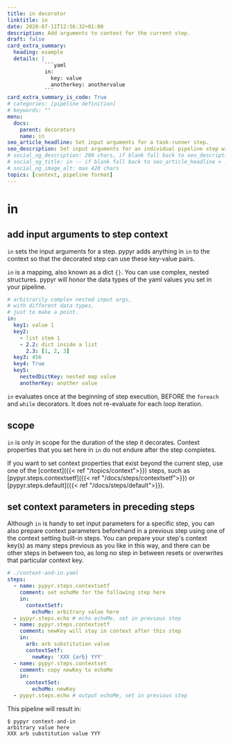 ```yaml
---
title: in decorator
linktitle: in
date: 2020-07-11T12:56:32+01:00
description: Add arguments to context for the current step.
draft: false
card_extra_summary:
  heading: example
  details: |
            ```yaml
            in:
              key: value
              anotherkey: anothervalue
            ```
card_extra_summary_is_code: True
# categories: [pipeline definition]
# keywords: ""
menu:
  docs:
    parent: decorators
    name: in
seo_article_headline: Set input arguments for a task-runner step.
seo_description: Set input arguments for an individual pipeline step with a map/dict.
# social_og_description: 200 chars, if blank fall back to seo_description then description
# social_og_title: in -- if blank fall back to seo_article_headline > .Title. Max 70 chars
# social_og_image_alt: max 420 chars
topics: [context, pipeline format]
---
```

# in
## add input arguments to step context
`in` sets the input arguments for a step. pypyr adds anything in `in` to the 
context so that the decorated step can use these key-value pairs.

`in` is a mapping, also known as a dict `{}`. You can use complex, nested 
structures. pypyr will honor the data types of the yaml values you set in your 
pipeline.

```yaml
# arbitrarily complex nested input args, 
# with different data types, 
# just to make a point.
in:
  key1: value 1
  key2: 
    - list item 1
    - 2.2: dict inside a list
      2.3: [1, 2, 3]
  key3: 456
  key4: True
  key5:
    nestedDictKey: nested map value
    anotherKey: another value
```

`in` evaluates once at the beginning of step execution, BEFORE the `foreach` 
and `while` decorators. It does not re-evaluate for each loop iteration.

## scope
`in` is only in scope for the duration of the step it decorates. Context 
properties that you set here in `in` do not endure after the step completes.

If you want to set context properties that exist beyond the current step, use
one of the [context]({{< ref "/topics/context">}}) steps, such as 
[pypyr.steps.contextsetf]({{< ref "/docs/steps/contextsetf">}}) or 
[pypyr.steps.default]({{< ref "/docs/steps/default">}}).

## set context parameters in preceding steps
Although `in` is handy to set input parameters for a specific step, you can
also prepare context parameters beforehand in a previous step using one of the 
context setting built-in steps. You can prepare your step's context key(s) as 
many steps previous as you like in this way, and there can be other steps in
between too, as long no step in between resets or overwrites that particular 
context key.

```yaml
# ./context-and-in.yaml
steps:
  - name: pypyr.steps.contextsetf
    comment: set echoMe for the following step here
    in:
      contextSetf:
        echoMe: arbitrary value here
  - pypyr.steps.echo # echo echoMe, set in previous step
  - name: pypyr.steps.contextsetf
    comment: newKey will stay in context after this step
    in:
      arb: arb substitution value
      contextSetf:
        newKey: 'XXX {arb} YYY'
  - name: pypyr.steps.contextset
    comment: copy newKey to echoMe
    in:
      contextSet:
        echoMe: newKey
  - pypyr.steps.echo # output echoMe, set in previous step
```

This pipeline will result in:
```text
$ pypyr context-and-in
arbitrary value here
XXX arb substitution value YYY
```